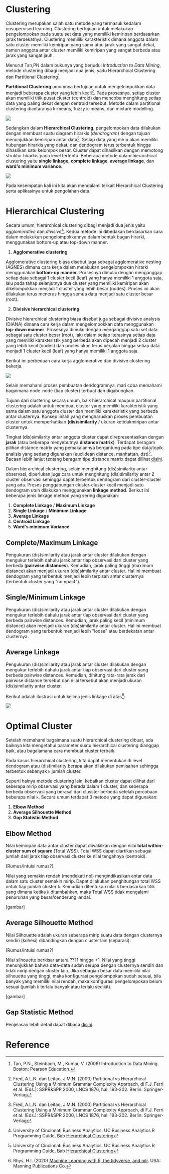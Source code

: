 # Clustering

Clustering merupakan salah satu metode yang termasuk kedalam unsupervised learning. Clustering bertujuan untuk melakukan pengelompokan pada suatu set data yang memiliki kemiripan berdasarkan jarak terdekatnya. Clustering memiliki karakteristik dimana anggota dalam satu cluster memiliki kemiripan yang sama atau jarak yang sangat dekat, namun anggota antar cluster memiliki kemiripan yang sangat berbeda atau jarak yang sangat jauh.

Menurut Tan,PN dalam bukunya yang berjudul *Introduction to Data Mining*, metode clustering dibagi menjadi dua jenis, yaitu Hierarchical Clustering dan Partitional Clustering[^1]. 

**Partitional Clustering** umumnya bertujuan untuk mengelompokkan data menjadi beberapa cluster yang lebih kecil[^2]. Pada prosesnya, setiap cluster akan memiliki titik pusat cluster (centroid) dan mencoba menghitung setiap data yang paling dekat dengan centroid tersebut. Metode dalam partitional clustering diantaranya k-means, fuzzy k-means, dan mixture modelling.

![](image/partitional.png)

Sedangkan dalam **Hierarchical Clustering**, pengelompokan data dilakukan dengan membuat suatu diagram hirarkis (*dendrogram*) dengan tujuan menunjukkan kemiripan antar data[^2]. Setiap data yang mirip akan memiliki hubungan hirarkis yang dekat, dan dendogram terus terbentuk hingga dihasilkan satu kelompok besar. Cluster dapat dihasilkan dengan memotong struktur hirarkis pada level tertentu. Beberapa metode dalam hierarchical clustering yaitu **single linkage**, **complete linkage**, **average linkage**, dan **ward's minimum variance**.

![](image/hc.png)

Pada kesempatan kali ini kita akan mendalami terkait Hierarchical Clustering serta aplikasinya untuk pengolahan data.

# Hierarchical Clustering

Secara umum, hierarchical clustering dibagi menjadi dua jenis yaitu *agglomerative* dan *divisive*[^3]. Kedua metode ini dibedakan berdasarkan cara dalam melakukan pengelompokkannya dalam bentuk bagan hirarki, menggunakan bottom-up atau top-down manner.

1. **Agglomerative clustering** 

Agglomerative clustering biasa disebut juga sebagai agglomerative nesting (AGNES) dimana cara kerja dalam melakukan pengelompokan hirarki menggunakan **bottom-up manner**. Prosesnya dimulai dengan menganggap setiap data sebagai 1 cluster kecil (leaf) yang hanya memiliki 1 anggota saja, lalu pada tahap selanjutnya dua cluster yang memiliki kemiripan akan dikelompokkan menjadi 1 cluster yang lebih besar (nodes). Proses ini akan dilakukan terus menerus hingga semua data menjadi satu cluster besar (root). 

2. **Divisive hierarchical clustering**

Divisive hierarchical clustering biasa disebut juga sebagai divisive analysis (DIANA) dimana cara kerja dalam mengelompokkan data menggunakan **top-down manner**. Prosesnya dimulai dengan menganggap satu set data sebagai satu cluster besar (root), lalu dalam setiap iterasinya setiap data yang memiliki karakteristik yang berbeda akan dipecah menjadi 2 cluster yang lebih kecil (nodes) dan proses akan terus berjalan hingga setiap data menjadi 1 cluster kecil (leaf) yang hanya memiliki 1 anggota saja.

Berikut ini perbedaan cara kerja agglomerative dan divisive clustering bekerja.

![](image/agnes-vs-diana.png)

Selain memahami proses pembuatan dendogramnya, mari coba memahami bagaimana node-node (tiap cluster) terbuat dan digabungkan.

Tujuan dari clustering secara umum, baik hierarchical maupun partitional clustering adalah untuk membuat cluster yang memiliki karakteristik yang sama dalam satu anggota cluster dan memiliki karakteristik yang berbeda antar clusternya. Konsep inilah yang mengharuskan proses pembuatan cluster untuk memperhatikan **(dis)similarity** / ukuran ketidakmiripan antar clusternya. 

Tingkat (dis)similarity antar anggota cluster dapat direpresentasikan dengan **jarak** (atau beberapa menyebutnya **distance matrix**). Terdapat beragam pilihan distance matrix yang pemakaiannya bergantung pada tipe data/topik analisis yang sedang digunakan (euclidean distance, manhattan, dst)[^3]. Bacaan lebih lanjut tentang beragam tipe distance matrix dapat dilihat [disini](https://people.revoledu.com/kardi/tutorial/Similarity/index.html).

Dalam hierarchical clustering, selain menghitung (dis)similarity antar observasi, diperlukan juga cara untuk menghitung (dis)similarity antar 2 cluster observasi sehingga dapat terbentuk dendogram dari cluster-cluster yang ada. Proses penggabungan cluster-cluster kecil menjadi satu dendogram utuh dilakukan menggunakan **linkage method**. Berikut ini beberapa jenis linkage method yang sering digunakan:

1. **Complete Linkage** / **Maximum Linkage**
2. **Single Linkage** / **Minimum Linkage**
3. **Average Linkage**
4. **Centroid Linkage**
5. **Ward's minimum Variance**

## Complete/Maximum Linkage

Pengukuran (dis)similarity atau jarak antar cluster dilakukan dengan mengukur terlebih dahulu jarak antar tiap observasi dari cluster yang berbeda (**pairwise distances**). Kemudian, jarak paling tinggi (maximum distance) akan menjadi ukuran (dis)similarity antar cluster. Hal ini membuat dendogram yang terbentuk menjadi lebih terpisah antar clusternya (terbentuk cluster yang "compact").

## Single/Minimum Linkage

Pengukuran (dis)similarity atau jarak antar cluster dilakukan dengan mengukur terlebih dahulu jarak antar tiap observasi dari cluster yang berbeda pairwise distances. Kemudian, jarak paling kecil (minimum distance) akan menjadi ukuran (dis)similarity antar cluster. Hal ini membuat dendogram yang terbentuk menjadi lebih "loose" atau berdekatan antar clusternya.

## Average Linkage

Pengukuran (dis)similarity atau jarak antar cluster dilakukan dengan mengukur terlebih dahulu jarak antar tiap observasi dari cluster yang berbeda pairwise distances. Kemudian, dihitung rata-rata jarak dari pairwise distance tersebut dan nilai tersebut akan menjadi ukuran (dis)similarity antar cluster.

Berikut adalah ilustrasi untuk kelima jenis linkage di atas[^4]:

![](image/linkage.png)

# Optimal Cluster

Setelah memahami bagaimana suatu hierarchical clustering dibuat, ada baiknya kita mengetahui parameter suatu hierarchical clustering dianggap baik, atau bagaiamana cara membuat cluster terbaik.

Pada kasus hierarchical clustering, kita dapat menentukan di level dendogram atau (dis)imilarity berapa akan dilakukan pemisahan sehingga terbentuk sebanyak `k` jumlah cluster.

Seperti halnya metode clustering lain, kebaikan cluster dapat dilihat dari seberapa mirip observasi yang berada dalam 1 cluster, dan seberapa berbeda observasi yang berasal dari clusster berbeda setelah percobaan beberapa nilai `k`. Secara umum terdapat 3 metode yang dapat digunakan:

1. **Elbow Method**
2. **Average Silhouette Method**
3. **Gap Statistic Method**

## Elbow Method

Nilai kemiripan data antar cluster dapat diwakilkan dengan nilai **total within-cluster sum of square** (Total WSS). Total WSS dapat diartikan sebagai jumlah dari jarak tiap observasi cluster ke nilai tengahnya (centroid). 

[Rumus/intuisi rumus?]

Nilai yang semakin rendah (mendekati nol) mengindikasikan antar data dalam satu cluster semakin mirip. Dapat dilakukan penghitungan total WSS untuk tiap jumlah cluster `k`. Kemudian ditentukan nilai `k` berdasarkan titik yang dimana ketika `k` ditambahkan, maka Total WSS tidak mengalami penurunan yang besar/cenderung landai.

[gambar]

## Average Silhouette Method

Nilai Silhouette adalah ukuran seberapa mirip suatu data dengan clusternya sendiri (kohesi) dibandingkan dengan cluster lain (separasi).

[Rumus/intuisi rumus?]

Nilai silhouette berkisar antara ???1 hingga +1. Nilai yang tinggi menunjukkan bahwa data-data sudah serupa dengan clusternya sendiri dan tidak mirip dengan cluster lain. Jika sebagian besar data memiliki nilai silhouette yang tinggi, maka konfigurasi pengelompokan sudah sesuai, bila banyak yang memiliki nilai rendah, maka konfigurasi pengelompokan belum sesuai (jumlah `k` terlalu banyak atau terlalu sedikit).

[gambar]

## Gap Statistic Method



Penjelasan lebih detail dapat dibaca [disini](https://uc-r.github.io/kmeans_clustering#optimal).

# Reference

[^1]: Tan, P.N., Steinbach, M., Kumar, V. (2006) Introduction to Data Mining. Boston: Pearson Education.

[^2]: Fred, A.L.N. dan Leitao, J.M.N. (2000) Partitional vs Hierarchical Clustering Using a Minimum Grammar Complexity Approach, di F.J. Ferri et al. (Eds.): SSPR&SPR 2000, LNCS 1876, hal. 193-202. Berlin: Springer-Verlag

[^3]: University of Cincinnati Business Analytics. UC Business Analytics R Programming Guide, Bab [Hierarchical Clustering](https://uc-r.github.io/hc_clustering)

[^4]: Rhys, H.I. (2020) [Machine Learning with R, the tidyverse, and mlr](https://livebook.manning.com/book/machine-learning-for-mortals-mere-and-otherwise/chapter-17/). USA: Manning Publications Co.

